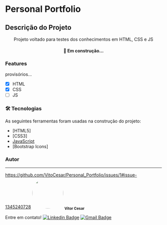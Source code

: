 # Personal Portfolio

## Descrição do Projeto
<p align="center">Projeto voltado para testes dos conhecimentos em HTML, CSS e JS</p>

<h4 align="center"> 
	🚀 Em construção... 
</h4>

### Features
provisórios...
- [x] HTML
- [x] CSS
- [ ] JS

### 🛠 Tecnologias

As seguintes ferramentas foram usadas na construção do projeto:

- [HTML5]
- [CSS3]
- [JavaScript](https://pt-br.reactjs.org/)
- [Bootstrap Icons]

### Autor
---
https://github.com/VitoCesar/Personal_Portfolio/issues/1#issue-1345240728
<img style="border-radius: 50%;" src="https://github.com/VitoCesar/Personal_Portfolio/issues/1#issue-1345240728" width="100px;" alt=""/>
<sub><b>Vitor Cesar</b></sub>

Entre em contato!
[![Linkedin Badge](https://img.shields.io/badge/-Vitor-blue?style=flat-square&logo=Linkedin&logoColor=white&link=https://www.linkedin.com/in/vitor-cesar-9a657b239/)](https://www.linkedin.com/in/vitor-cesar-9a657b239/) 
[![Gmail Badge](https://img.shields.io/badge/-vitor18cesar1@gmail.com-c14438?style=flat-square&logo=Gmail&logoColor=white&link=mailto:vitor18cesar1@gmail.com)](mailto:vitor18cesar1@gmail.com)
